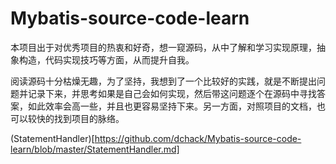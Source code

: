 # Mybatis-source-code-learn
本项目出于对优秀项目的热衷和好奇，想一窥源码，从中了解和学习实现原理，抽象构造，代码实现技巧等方面，从而提升自我。

阅读源码十分枯燥无趣，为了坚持，我想到了一个比较好的实践，就是不断提出问题并记录下来，并思考如果是自己会如何实现，然后带这问题逐个在源码中寻找答案，如此效率会高一些，并且也更容易坚持下来。另一方面，对照项目的文档，也可以较快的找到项目的脉络。



(StatementHandler)[https://github.com/dchack/Mybatis-source-code-learn/blob/master/StatementHandler.md]
